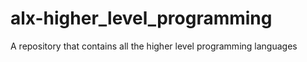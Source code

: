 # alx-higher_level_programming
A repository that contains all the higher level programming languages 
